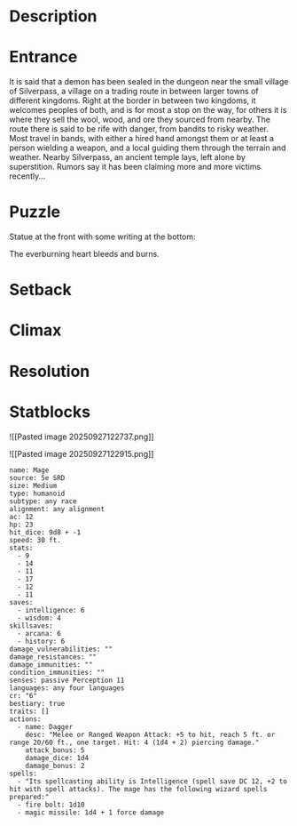 # Description


# Entrance

It is said that a demon has been sealed in the dungeon near the small village of Silverpass, a village on a trading route in between larger towns of different kingdoms. Right at the border in between two kingdoms, it welcomes peoples of both, and is for most a stop on the way, for others it is where they sell the wool, wood, and ore they sourced from nearby. The route there is said to be rife with danger, from bandits to risky weather. Most travel in bands, with either a hired hand amongst them or at least a person wielding a weapon, and a local guiding them through the terrain and weather. Nearby Silverpass, an ancient temple lays, left alone by superstition. Rumors say it has been claiming more and more victims recently... 

# Puzzle

Statue at the front with some writing at the bottom: 

The everburning heart bleeds and burns. 
# Setback




# Climax



# Resolution

# Statblocks
![[Pasted image 20250927122737.png]]

![[Pasted image 20250927122915.png]]

```statblock
name: Mage
source: 5e SRD
size: Medium
type: humanoid
subtype: any race
alignment: any alignment
ac: 12
hp: 23
hit_dice: 9d8 + -1
speed: 30 ft.
stats:
  - 9
  - 14
  - 11
  - 17
  - 12
  - 11
saves:
  - intelligence: 6
  - wisdom: 4
skillsaves:
  - arcana: 6
  - history: 6
damage_vulnerabilities: ""
damage_resistances: ""
damage_immunities: ""
condition_immunities: ""
senses: passive Perception 11
languages: any four languages
cr: "6"
bestiary: true
traits: []
actions:
  - name: Dagger
    desc: "Melee or Ranged Weapon Attack: +5 to hit, reach 5 ft. or range 20/60 ft., one target. Hit: 4 (1d4 + 2) piercing damage."
    attack_bonus: 5
    damage_dice: 1d4
    damage_bonus: 2
spells:
  - "Its spellcasting ability is Intelligence (spell save DC 12, +2 to hit with spell attacks). The mage has the following wizard spells prepared:"
  - fire bolt: 1d10
  - magic missile: 1d4 + 1 force damage
```

```statblock

```

